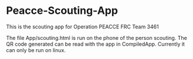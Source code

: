 # Peacce-Scouting-App

This is the scouting app for Operation PEACCE FRC Team 3461

The file App/scouting.html is run on the phone of the person scouting. The QR code generated can be read with the app in CompiledApp. Currently it can only be run on linux. 
